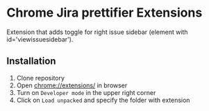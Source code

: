 # Chrome Jira prettifier Extensions

Extension that adds toggle for right issue sidebar (element with id='viewissuesidebar').

## Installation

1. Clone repository
1. Open [chrome://extensions/](chrome://extensions/) in browser
1. Turn on `Developer mode` in the upper right corner
1. Click on `Load unpacked` and specify the folder with extension
